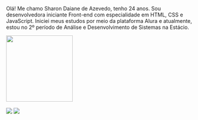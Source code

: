 Olá! Me chamo Sharon Daiane de Azevedo, tenho 24 anos. Sou desenvolvedora iniciante Front-end com especialidade em HTML, CSS e JavaScript. Iniciei meus estudos por meio da plataforma Alura e atualmente, estou no 2º período de Análise e Desenvolvimento de Sistemas na Estácio.

 <div>
   <a href="https://github.com/Shazevedoo">
   <img height="180em" src="https://github-readme-stats.vercel.app/api/top-langs/?username=Shazevedoo&layout=compact&langs_count=6&theme=tokyonight"/>
</div>
 
<br>

<div>
<a href="https://instagram.com/shazevedoo" target="_blank"><img src="https://img.shields.io/badge/-Instagram-%23E4405F?style=for-the-badge&logo=instagram&logoColor=white" target="_blank"></a>
    <a href="https://www.linkedin.com/in/sharon-azevedo" target="_blank"><img src="https://img.shields.io/badge/-LinkedIn-%230077B5?style=for-the-badge&logo=linkedin&logoColor=white" target="_blank"></a> 
</div>
